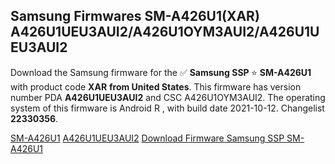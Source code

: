 <h2>Samsung Firmwares SM-A426U1(XAR) A426U1UEU3AUI2/A426U1OYM3AUI2/A426U1UEU3AUI2</h2>
Download the Samsung firmware for the ✅ <strong>Samsung SSP </strong> ⭐ <strong>SM-A426U1</strong> with product code <strong>XAR</strong> <strong> from United States</strong>. This firmware has version number PDA <strong>A426U1UEU3AUI2</strong> and CSC A426U1OYM3AUI2. The operating system of this firmware is Android R , with build date 2021-10-12. Changelist <strong>22330356</strong>.


[SM-A426U1](https://samfirm.shop/samsung/model/SM-A426U1)
[A426U1UEU3AUI2](https://samfirm.shop/samsung/pda/A426U1UEU3AUI2)
[Download Firmware Samsung SSP SM-A426U1](https://samfirm.shop/samsung/firmware/463996)
